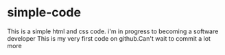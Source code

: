# simple-code
This is a simple html and css code.
i'm in progress to becoming a software developer
This is my very first code on github.Can't wait to commit a lot more
